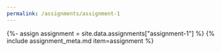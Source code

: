 ```yaml
---
permalink: /assignments/assignment-1
---
```


{%- assign assignment = site.data.assignments["assignment-1"] %}
{% include assignment_meta.md item=assignment %}
